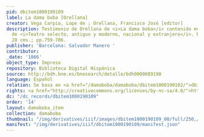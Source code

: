 ```yaml
---
pid: dbitem1000190109
label: La dama boba [Orellana]
creator: Vega Carpio, Lope de ; Orellana, Francisco José [editor]
description: Testimonio de Orellana de <i>La dama boba</i> contenido en el tomo I
  de <i>Teatro selecto, antiguo y moderno, nacional y extranjero</i>. Primera edición.
  28 cms.; pp.759-786.
publisher: 'Barcelona: Salvador Manero '
contributor:
_date: '1866'
object_type: Impreso
repository: Biblioteca Digital Hispánica
source: http://bdh.bne.es/bnesearch/detalle/bdh0000089190
language: Español
relation: Se basa en <a href="/damaboba/damaboba/dbitem1000190102/">dbitem1000190102</a> ; es parte de dbitemdbitem1000190108
rights: <a href="http://creativecommons.org/licenses/by-nc-sa/4.0/">http://creativecommons.org/licenses/by-nc-sa/4.0/</a>
dc: "/dc_records/dbitem1000190109"
order: '14'
layout: damaboba_item
collection: damaboba
thumbnail: "/img/derivatives/iiif/images/dbitem1000190109_00/full/250,/0/default.jpg"
manifest: "/img/derivatives/iiif/dbitem1000190109/manifest.json"
---
```

